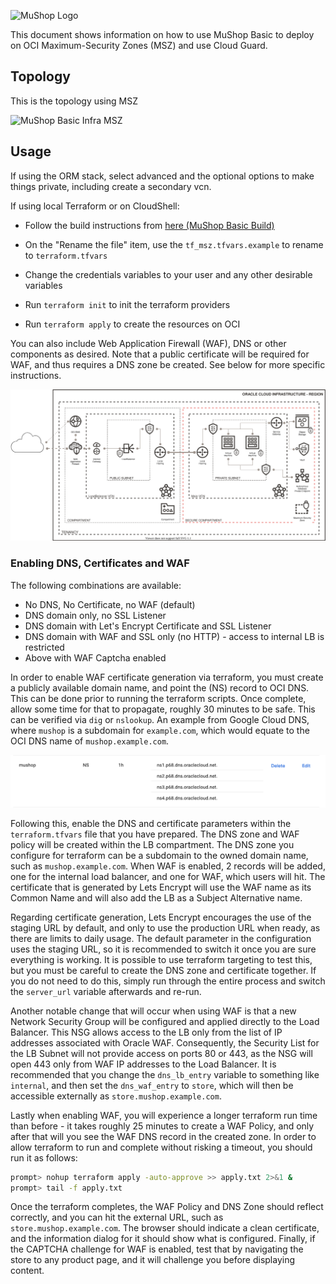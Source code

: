![MuShop Logo](../../images/logo.png)

This document shows information on how to use MuShop Basic to deploy on OCI Maximum-Security Zones (MSZ) and use Cloud Guard.

## Topology

This is the topology using MSZ

![MuShop Basic Infra MSZ](../../images/basic/00-Topology-v1.2.0.MSZ.svg)

## Usage

If using the ORM stack, select advanced and the optional options to make things private, including create a secondary vcn.

If using local Terraform or on CloudShell:

- Follow the build instructions from [here (MuShop Basic Build)](https://github.com/oracle-quickstart/oci-cloudnative/blob/master/deploy/basic/README.md#build)
- On the "Rename the file" item, use the `tf_msz.tfvars.example` to rename to `terraform.tfvars`

- Change the credentials variables to your user and any other desirable variables
- Run `terraform init` to init the terraform providers
- Run `terraform apply` to create the resources on OCI

You can also include Web Application Firewall (WAF), DNS or other components as desired.  Note that a public certificate will be required for WAF, and thus requires a DNS zone be created.  See below for more specific instructions.

![MuShop Basic Infra MSZ Demo](../../images/basic/00-Topology-v1.2.0.MSZ-demo.svg)

### Enabling DNS, Certificates and WAF 

The following combinations are available:
- No DNS, No Certificate, no WAF (default)
- DNS domain only, no SSL Listener
- DNS domain with Let's Encrypt Certificate and SSL Listener
- DNS domain with WAF and SSL only (no HTTP) - access to internal LB is restricted
- Above with WAF Captcha enabled
 
In order to enable WAF certificate generation via terraform, you must create a publicly available domain name, and point the (NS) record to OCI DNS.  This can be done prior to running the terraform scripts.  Once complete, allow some time for that to propagate, roughly 30 minutes to be safe.  This can be verified via `dig` or `nslookup`. An example from Google Cloud DNS, where `mushop` is a subdomain for `example.com`, which would equate to the OCI DNS name of `mushop.example.com`.

![DNS Delegation](../../images/basic/DNS-Delegation.png)

Following this, enable the DNS and certificate parameters within the `terraform.tfvars` file that you have prepared.  The DNS zone and WAF policy will be created within the LB compartment.  The DNS zone you configure for terraform can be a subdomain to the owned domain name, such as `mushop.example.com`. When WAF is enabled, 2 records will be added, one for the internal load balancer, and one for WAF, which users will hit.  The certificate that is generated by Lets Encrypt will use the WAF name as its Common Name and will also add the LB as a Subject Alternative name.

Regarding certificate generation, Lets Encrypt encourages the use of the staging URL by default, and only to use the production URL when ready, as there are limits to daily usage.  The default parameter in the configuration uses the staging URL, so it is recommended to switch it once you are sure everything is working. It is possible to use terraform targeting to test this, but you must be careful to create the DNS zone and certificate together.  If you do not need to do this, simply run through the entire process and switch the `server_url` variable afterwards and re-run.

Another notable change that will occur when using WAF is that a new Network Security Group will be configured and applied directly to the Load Balancer.  This NSG allows access to the LB only from the list of IP addresses associated with Oracle WAF.  Consequently, the Security List for the LB Subnet will not provide access on ports 80 or 443, as the NSG will open 443 only from WAF IP addresses to the Load Balancer.  It is recommended that you change the `dns_lb_entry` variable to something like `internal`, and then set the `dns_waf_entry` to `store`, which will then be accessible externally as `store.mushop.example.com`.

Lastly when enabling WAF, you will experience a longer terraform run time than before - it takes roughly 25 minutes to create a WAF Policy, and only after that will you see the WAF DNS record in the created zone.  In order to allow terraform to run and complete without risking a timeout, you should run it as follows:
```bash
prompt> nohup terraform apply -auto-approve >> apply.txt 2>&1 &
prompt> tail -f apply.txt
```

Once the terraform completes, the WAF Policy and DNS Zone should reflect correctly, and you can hit the external URL, such as `store.mushop.example.com`.  The browser should indicate a clean certificate, and the information dialog for it should show what is configured.  Finally, if the CAPTCHA challenge for WAF is enabled, test that by navigating the store to any product page, and it will challenge you before displaying content.

[oci]: https://cloud.oracle.com/en_US/cloud-infrastructure
[orm]: https://docs.cloud.oracle.com/iaas/Content/ResourceManager/Concepts/resourcemanager.htm
[tf]: https://www.terraform.io
[net]: https://docs.cloud.oracle.com/iaas/Content/Network/Concepts/overview.htm
[vcn]: https://docs.cloud.oracle.com/iaas/Content/Network/Tasks/managingVCNs.htm
[lb]: https://docs.cloud.oracle.com/iaas/Content/Balance/Concepts/balanceoverview.htm
[igw]: https://docs.cloud.oracle.com/iaas/Content/Network/Tasks/managingIGs.htm
[natgw]: https://docs.cloud.oracle.com/iaas/Content/Network/Tasks/NATgateway.htm
[svcgw]: https://docs.cloud.oracle.com/iaas/Content/Network/Tasks/servicegateway.htm
[rt]: https://docs.cloud.oracle.com/iaas/Content/Network/Tasks/managingroutetables.htm
[seclist]: https://docs.cloud.oracle.com/iaas/Content/Network/Concepts/securitylists.htm
[adb]: https://docs.cloud.oracle.com/iaas/Content/Database/Concepts/adboverview.htm
[inst]: https://docs.cloud.oracle.com/iaas/Content/Compute/Concepts/computeoverview.htm
[kms]: https://docs.cloud.oracle.com/en-us/iaas/Content/KeyManagement/Concepts/keyoverview.htm
